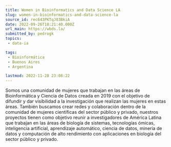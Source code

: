 ```yaml
---
title: Women in Bioinformatics and Data Science LA
slug: women-in-bioinformatics-and-data-science-la
source_id: rec643PKTqJ03BkiA
date: 2022-09-26T18:21:40.000Z
url_main: https://wbds.la/
submitted_by: pedrogk
topics: 
 - data-ia

tags: 
 - Bioinformática
 - Buenos Aires
 - Argentina

lastmod: 2022-11-28 23:08:22
---
```


Somos una comunidad de mujeres que trabajan en las áreas de Bioinformática y Ciencia de Datos creada en 2019 con el objetivo de difundir y dar visibilidad a la investigación que realizan las mujeres en estas áreas. También buscamos crear redes y colaboración dentro de la comunidad de mujeres científicas del sector público y privado, nuestros proyectos tienen como objetivo reunir a investigadores de América Latina que trabajan en las áreas de biología de sistemas, tecnologías ómicas, inteligencia artificial, aprendizaje automático, ciencia de datos, minería de datos y computación de alto rendimiento con aplicaciones en biología del sector público y privado.
